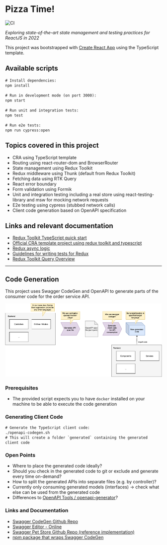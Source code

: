 # Pizza Time!

![CI](https://github.com/ynnckth/pizza-time/actions/workflows/main.yml/badge.svg)

*Exploring state-of-the-art state management and testing practices for ReactJS in 2022*

This project was bootstrapped with [Create React App](https://github.com/facebook/create-react-app) using the TypeScript template.

## Available scripts

```shell
# Install dependencies:
npm install

# Run in development mode (on port 3000):
npm start

# Run unit and integration tests: 
npm test

# Run e2e tests:
npm run cypress:open
```

## Topics covered in this project

- CRA using TypeScript template
- Routing using react-router-dom and BrowserRouter
- State management using Redux Toolkit
- Redux middleware using Thunk (default from Redux Toolkit)
- Fetching data using RTK Query
- React error boundary
- Form validation using Formik
- Unit and integration testing including a real store using react-testing-library and msw for mocking network requests
- E2e testing using cypress (stubbed network calls)
- Client code generation based on OpenAPI specification

## Links and relevant documentation
- [Redux Toolkit TypeScript quick start](https://redux-toolkit.js.org/tutorials/typescript)
- [Official CRA template project using redux toolkit and typescript](https://github.com/reduxjs/cra-template-redux-typescript)
- [Redux async logic](https://redux.js.org/tutorials/essentials/part-5-async-logic)
- [Guidelines for writing tests for Redux](https://redux.js.org/usage/writing-tests)
- [Redux Toolkit Query Overview](https://redux-toolkit.js.org/rtk-query/overview)

---

## Code Generation

This project uses Swagger CodeGen and OpenAPI to generate parts of the consumer code for the order service API.

![Code generation process](./doc/openapi-codegen.png)

### Prerequisites
- The provided script expects you to have `docker` installed on your machine to be able to execute the code generation

### Generating Client Code

```shell
# Generate the TypeScript client code:
./openapi-codegen.sh
# This will create a folder `generated` containing the generated client code
```

### Open Points

- Where to place the generated code ideally?
- Should you check in the generated code to git or exclude and generate every time on-demand?
- How to split the generated APIs into separate files (e.g. by controller)?
- Currently only consuming generated models (interfaces) -> check what else can be used from the generated code
- Differences to [OpenAPI Tools / openapi-generator](https://github.com/OpenAPITools/openapi-generator)?

### Links and Documentation

- [Swagger CodeGen Github Repo](https://github.com/swagger-api/swagger-codegen)
- [Swagger Editor - Online](https://editor.swagger.io/)
- [Swagger Pet Store Github Repo (reference implementation)](https://github.com/swagger-api/swagger-petstore)
- [npm package that wraps Swagger CodeGen](https://www.npmjs.com/package/@openapitools/openapi-generator-cli)
